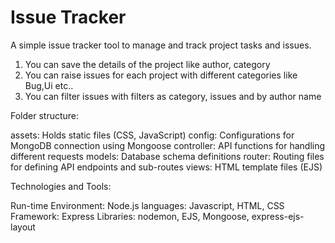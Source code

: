 # Issue Tracker

A simple issue tracker tool to manage and track project tasks and issues.

1. You can save the details of the project like author, category
2. You can raise issues for each project with different categories like Bug,Ui etc..
3. You can filter issues with filters as category, issues and by author name


Folder structure:

assets: Holds static files (CSS, JavaScript)
config: Configurations for MongoDB connection using Mongoose
controller: API functions for handling different requests
models: Database schema definitions
router: Routing files for defining API endpoints and sub-routes
views: HTML template files (EJS)

Technologies and Tools:

Run-time Environment: Node.js
languages: Javascript, HTML, CSS
Framework: Express
Libraries: nodemon, EJS, Mongoose, express-ejs-layout
